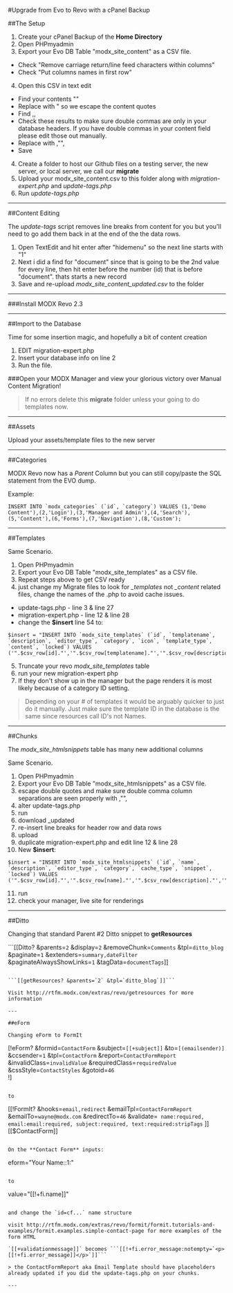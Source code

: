 #Upgrade from Evo to Revo with a cPanel Backup

##The Setup

1. Create your cPanel Backup of the **Home Directory**
2. Open PHPmyadmin
3. Export your Evo DB Table "modx_site_content" as a CSV file. 
  - Check "Remove carriage return/line feed characters within columns"
  - Check "Put columns names in first row"
4. Open this CSV in text edit
  - Find your contents ""
  - Replace with \" so we escape the content quotes
  - Find ,,
  - Check these results to make sure double commas are only in your database headers. If you have double commas in your content field please edit those out manually.
  - Replace with ,"",
  - Save

4. Create a folder to host our Github files on a testing server, the new server, or local server, we call our **migrate**
5. Upload your modx_site_content.csv to this folder along with *migration-expert.php* and *update-tags.php*
6. Run *update-tags.php*

---

##Content Editing

The *update-tags* script removes line breaks from content for you but you'll need to go add them back in at the end of the the data rows.

1. Open TextEdit and hit enter after "hidemenu" so the next line starts with "1"
2. Next i did a find for "document" since that is going to be the 2nd value for every line, then hit enter
before the number (id) that is before "document". thats starts a new record
3. Save and re-upload *modx_site_content_updated.csv* to the folder

---

###Install MODX Revo 2.3

---

##Import to the Database

Time for some insertion magic, and hopefully a bit of content creation

1. EDIT migration-expert.php
2. Insert your database info on line 2 
3. Run the file.

###Open your MODX Manager and view your glorious victory over Manual Content Migration!

> If no errors delete this **migrate** folder unless your going to do templates now.

---

##Assets

Upload your assets/template files to the new server

---

##Categories

MODX Revo now has a *Parent* Column but you can still copy/paste the SQL statement from the EVO dump.

Example:
```
INSERT INTO `modx_categories` (`id`, `category`) VALUES (1,'Demo Content'),(2,'Login'),(3,'Manager and Admin'),(4,'Search'),(5,'Content'),(6,'Forms'),(7,'Navigation'),(8,'Custom');
```

---

##Templates

Same Scenario.

1. Open PHPmyadmin
2. Export your Evo DB Table "modx_site_templates" as a CSV file.
3. Repeat steps above to get CSV ready
4. just change my Migrate files to look for *_templates* not *_content* related files, change the names of the .php to avoid cache issues.
  - update-tags.php - line 3 & line 27
  - migration-expert.php - line 12 & line 28
  - change the **$insert** line 54 to:

```
$insert = "INSERT INTO `modx_site_templates` (`id`, `templatename`, `description`, `editor_type`, `category`, `icon`, `template_type`, `content`, `locked`) VALUES ('".$csv_row[id]."','".$csv_row[templatename]."','".$csv_row[description]."','".$csv_row[editor_type]."','".$csv_row[category]."','".$csv_row[icon]."','".$csv_row[template_type]."','".$csv_row[content]."','".$csv_row[locked]."')";
```

5. Truncate your revo *modx_site_templates* table
6. run your new migration-expert php 
7. If they don't show up in the manager but the page renders it is most likely because of a category ID setting.

> Depending on your # of templates it would be arguably quicker to just do it manually. Just make sure the template ID in the database is the same since resources call ID's not Names.

---

##Chunks

The *modx_site_htmlsnippets* table has many new additional columns

Same Scenario.

1. Open PHPmyadmin
2. Export your Evo DB Table "modx_site_htmlsnippets" as a CSV file.
3. escape double quotes and make sure double comma column separations are seen properly with ,"",
4. alter update-tags.php
5. run
6. download _updated
7. re-insert line breaks for header row and data rows
8. upload 
9. duplicate migration-expert.php and edit line 12 & line 28
10. New **$insert**:
```
$insert = "INSERT INTO `modx_site_htmlsnippets` (`id`, `name`, `description`, `editor_type`, `category`, `cache_type`, `snippet`, `locked`) VALUES ('".$csv_row[id]."','".$csv_row[name]."','".$csv_row[description]."','".$csv_row[editor_type]."','".$csv_row[category]."','".$csv_row[cache_type]."','".$csv_row[snippet]."','".$csv_row[locked]."')";
```
11. run 
12. check your manager, live site for renderings

---

##Ditto

Changing that standard Parent #2 Ditto snippet to **getResources**

```[[Ditto? &parents=`2` &display=`2` &removeChunk=`Comments` &tpl=`ditto_blog` &paginate=`1` &extenders=`summary,dateFilter` &paginateAlwaysShowLinks=`1` &tagData=`documentTags`]]
```

```[[getResources? &parents=`2` &tpl=`ditto_blog`]]```

Visit http://rtfm.modx.com/extras/revo/getresources for more information

---

##eForm

Changing eForm to FormIt

```
[!eForm? 
&formid=`ContactForm` 
&subject=`[[+subject]]` 
&to=`[(emailsender)]` 
&ccsender=`1` 
&tpl=`ContactForm` 
&report=`ContactFormReport` 
&invalidClass=`invalidValue` 
&requiredClass=`requiredValue` 
&cssStyle=`ContactStyles` 
&gotoid=`46`  
!]
```

to

```
[[!FormIt?
   &hooks=`email,redirect`
   &emailTpl=`ContactFormReport`
   &emailTo=`wayne@modx.com`
   &redirectTo=`46`
   &validate=`
      name:required,
      email:email:required,
      subject:required,
      text:required:stripTags`
]]
[[$ContactForm]]
```

On the **Contact Form** inputs:

```
eform="Your Name::1:"
```

to

```
value="[[!+fi.name]]"
```

and change the `id=cf...` name structure

visit http://rtfm.modx.com/extras/revo/formit/formit.tutorials-and-examples/formit.examples.simple-contact-page for more examples of the form HTML

`[[+validationmessage]]` becomes ```[[!+fi.error_message:notempty=`<p>[[!+fi.error_message]]</p>`]]```

> the ContactFormReport aka Email Template should have placeholders already updated if you did the update-tags.php on your chunks.

---



